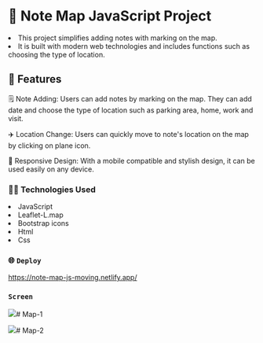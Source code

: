 # 📍 Note Map JavaScript Project

<li>This project simplifies adding notes with marking on the map.</li>
<li>It is built with modern web technologies and includes functions such as choosing the type of location.</li>

## 🚀 Features

🗒️ Note Adding: Users can add notes by marking on the map. They can add date and choose the type of location such as parking area, home, work and visit.

✈️ Location Change: Users can quickly move to note's location on the map by clicking on plane icon.

📱 Responsive Design: With a mobile compatible and stylish design, it can be used easily on any device.

### 👩‍💻 Technologies Used

<li>JavaScript</li>
<li>Leaflet-L.map</li>
<li>Bootstrap icons</li>
<li>Html</li>
<li>Css</li>

### 🌐 `Deploy`

https://note-map-js-moving.netlify.app/

### `Screen`

![](Map1.gif)# Map-1

![](Map2.gif)# Map-2
